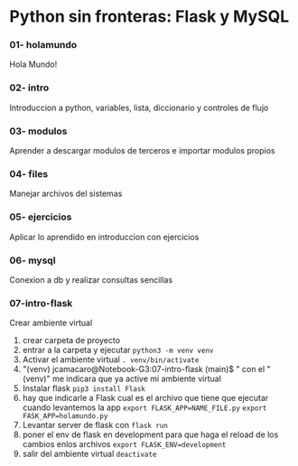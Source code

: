 # Python sin fronteras: Flask y MySQL

### 01- holamundo
Hola Mundo!
### 02- intro
Introduccion a python, variables, lista, diccionario y controles de flujo
### 03- modulos
Aprender a descargar modulos de terceros e importar modulos propios 
### 04- files
Manejar archivos del sistemas
### 05- ejercicios
Aplicar lo aprendido en introduccion con ejercicios 

### 06- mysql
Conexion a db y realizar consultas sencillas

### 07-intro-flask
Crear ambiente virtual
1. crear carpeta de proyecto
2. entrar a la carpeta y ejecutar ``` python3 -m venv venv ```
3. Activar el ambiente virtual ``` . venv/bin/activate ```
4. "(venv) jcamacaro@Notebook-G3:07-intro-flask (main)$ " con el "(venv)" me indicara que ya active mi ambiente virtual
5. Instalar flask ``` pip3 install Flask ```
6. hay que indicarle a Flask cual es el archivo que tiene que ejecutar cuando levantemos la app ``` export FLASK_APP=NAME_FILE.py ``` ``` export FASK_APP=holamundo.py ```
7. Levantar server de flask con ``` flask run ```
8. poner el env de flask en development para que haga el reload de los cambios enlos archivos ``` export FLASK_ENV=development ```
9. salir del ambiente virtual ``` deactivate ```
